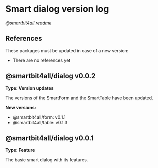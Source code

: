 # Smart dialog version log

[_@smartbit4all readme_](../../README.md)

## References

These packages must be updated in case of a new version:

-   There are no references yet

## @smartbit4all/dialog v0.0.2

**Type: Version updates**

The versions of the SmartForm and the SmartTable have been updated.

**New versions:**

-   @smartbit4all/form: v0.1.1
-   @smartbit4all/table: v0.1.3

## @smartbit4all/dialog v0.0.1

**Type: Feature**

The basic smart dialog with its features.
